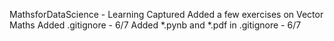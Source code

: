 MathsforDataScience - Learning Captured
Added a few exercises on Vector Maths
Added .gitignore - 6/7
Added *.pynb and *.pdf in .gitignore - 6/7

